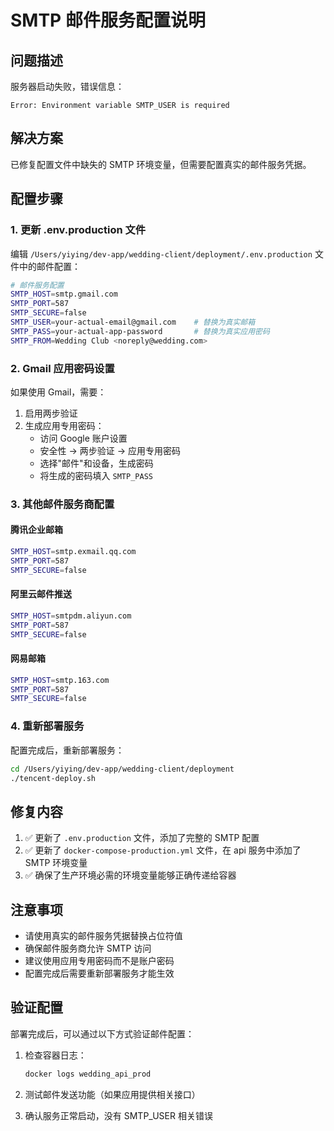 # SMTP 邮件服务配置说明

## 问题描述

服务器启动失败，错误信息：
```
Error: Environment variable SMTP_USER is required
```

## 解决方案

已修复配置文件中缺失的 SMTP 环境变量，但需要配置真实的邮件服务凭据。

## 配置步骤

### 1. 更新 .env.production 文件

编辑 `/Users/yiying/dev-app/wedding-client/deployment/.env.production` 文件中的邮件配置：

```bash
# 邮件服务配置
SMTP_HOST=smtp.gmail.com
SMTP_PORT=587
SMTP_SECURE=false
SMTP_USER=your-actual-email@gmail.com    # 替换为真实邮箱
SMTP_PASS=your-actual-app-password       # 替换为真实应用密码
SMTP_FROM=Wedding Club <noreply@wedding.com>
```

### 2. Gmail 应用密码设置

如果使用 Gmail，需要：

1. 启用两步验证
2. 生成应用专用密码：
   - 访问 Google 账户设置
   - 安全性 → 两步验证 → 应用专用密码
   - 选择"邮件"和设备，生成密码
   - 将生成的密码填入 `SMTP_PASS`

### 3. 其他邮件服务商配置

#### 腾讯企业邮箱
```bash
SMTP_HOST=smtp.exmail.qq.com
SMTP_PORT=587
SMTP_SECURE=false
```

#### 阿里云邮件推送
```bash
SMTP_HOST=smtpdm.aliyun.com
SMTP_PORT=587
SMTP_SECURE=false
```

#### 网易邮箱
```bash
SMTP_HOST=smtp.163.com
SMTP_PORT=587
SMTP_SECURE=false
```

### 4. 重新部署服务

配置完成后，重新部署服务：

```bash
cd /Users/yiying/dev-app/wedding-client/deployment
./tencent-deploy.sh
```

## 修复内容

1. ✅ 更新了 `.env.production` 文件，添加了完整的 SMTP 配置
2. ✅ 更新了 `docker-compose-production.yml` 文件，在 api 服务中添加了 SMTP 环境变量
3. ✅ 确保了生产环境必需的环境变量能够正确传递给容器

## 注意事项

- 请使用真实的邮件服务凭据替换占位符值
- 确保邮件服务商允许 SMTP 访问
- 建议使用应用专用密码而不是账户密码
- 配置完成后需要重新部署服务才能生效

## 验证配置

部署完成后，可以通过以下方式验证邮件配置：

1. 检查容器日志：
   ```bash
   docker logs wedding_api_prod
   ```

2. 测试邮件发送功能（如果应用提供相关接口）

3. 确认服务正常启动，没有 SMTP_USER 相关错误